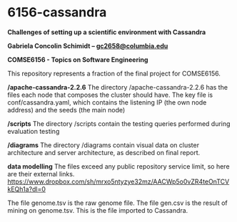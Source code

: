 # 6156-cassandra
**Challenges of setting up a scientific environment with Cassandra** 

**Gabriela Concolin Schimidt – gc2658@columbia.edu**

**COMSE6156 - Topics on Software Engineering**

This repository represents a fraction of the final project for COMSE6156.

**/apache-cassandra-2.2.6**
The directory /apache-cassandra-2.2.6 has the files each node that composes the cluster should have.
The key file is conf/cassandra.yaml, which contains the listening IP (the own node address) and the seeds (the main node)

**/scripts**
The directory /scripts contain the testing queries performed during evaluation testing

**/diagrams**
The directory /diagrams contain visual data on cluster architecture and server architecture, as described on final report.

**data modelling**
The files exceed any public repository service limit, so here are their external links.
https://www.dropbox.com/sh/mrxo5ntyzye32mz/AACWp5o0vZR4teOnTCVkEQh1a?dl=0

The file genome.tsv is the raw genome file. 
The file gen.csv is the result of mining on genome.tsv. This is the file imported to Cassandra. 

